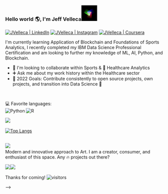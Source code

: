 

### Hello world 🌎, I'm Jeff Velleca<img src="https://github.com/JVelleca/JVelleca/blob/main/LogoLoopGIF.gif" width="50" heaight="50"/>

[<img align="center" alt="JVelleca | LinkedIn" width="22px" src="https://cdn.jsdelivr.net/npm/simple-icons@v3/icons/linkedin.svg" />][linkedin]
[<img align="center" alt="JVelleca | Instagram" width="22px" src="https://cdn.jsdelivr.net/npm/simple-icons@v3/icons/instagram.svg" />][instagram]
[<img align="center" alt="JVelleca | Coursera" width="22px" src="https://cdn.jsdelivr.net/npm/simple-icons@v3/icons/coursera.svg" />][coursera]

I'm currently learning Application of Blockchain and Foundations of Sports Analytics, I recently completed my IBM Data Science Professional Certification and am looking to further my knowledge of ML, AI, Python, and Blockchain.
- 🏒 I'm looking to collaborate within Sports & :dna: Healthcare Analytics
- ➕ Ask me about my work history within the Healthcare sector  
- 🥅 2022 Goals: Contribute consistently to open source projects, own projects, and transition into Data Science 💯

<br />

:computer: Favorite languages:
<br />
![Python](https://img.shields.io/badge/python-3670A0?style=for-the-badge&logo=python&logoColor=ffdd54)
![R](https://img.shields.io/badge/r-%23276DC3.svg?style=for-the-badge&logo=r&logoColor=white)


<img height="180em" src="https://github-readme-stats.vercel.app/api?username=JVelleca&show_icons=true&hide_border=true&&count_private=true&include_all_commits=true" />

[![Top Langs](https://github-readme-stats.vercel.app/api/top-langs/?username=JVelleca&layout=compact)](https://github.com/JVelleca/github-readme-stats)

<br />

<img src="https://media.giphy.com/media/0Ie3Q2sDPpkinxC55z/giphy.gif" width="300" heaight="300"/>
<br />
Modern and innovative approach to Art. I am a creator, consumer, and enthusiast of this space. Any 🔥 projects out there? 
<p align="left">
  <img src="https://storage.googleapis.com/opensea-static/Logomark/Logomark-Blue.png" width="40" heaight="40"/><img src="https://defirate.com/wp-content/uploads/2021/06/rarible-logo.jpeg" width="40" heaight="40"/>
<br />

Thanks for coming! ![visitors](https://visitor-badge.glitch.me/badge?page_id=JVelleca)

[linkedin]: https://linkedin.com/in/jeff-velleca-a3a84778
[instagram]: https://instagram.com/jeff.velleca
[coursera]: https://coursera.org/user/d6e98c3f950742fd3e9a8c73049a2b8c

-->

